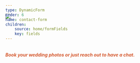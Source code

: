 ```yaml
---
type: DynamicForm
order: 6
name: contact-form
children:
    source: home/formFields
    key: fields
---
```

<img src="/assets/full-logo.svg" style="margin-bottom: -50px; margin-top: -100px; max-width: 100%"/>
<h5 style="color:#d4592f">
Book your wedding photos or just reach out to have a chat.
</h5>
